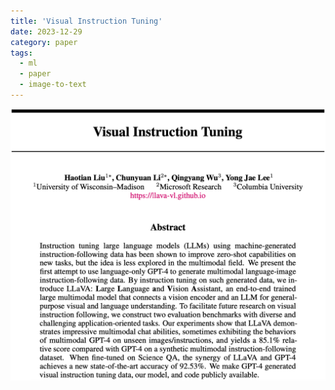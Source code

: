 ```yaml
---
title: 'Visual Instruction Tuning'
date: 2023-12-29
category: paper
tags:
  - ml
  - paper
  - image-to-text
---
```



![](/files/paper-screenshots/2304.08485-screenshot.png)

